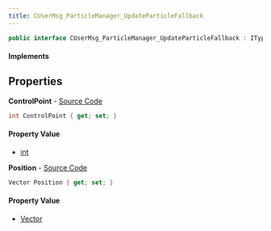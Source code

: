 ```yaml
---
title: CUserMsg_ParticleManager_UpdateParticleFallback
---
```


```csharp
public interface CUserMsg_ParticleManager_UpdateParticleFallback : ITypedProtobuf<CUserMsg_ParticleManager_UpdateParticleFallback>, INativeHandle
```

#### Implements

## Properties

**ControlPoint** - [Source Code](https://github.com/swiftly-solution/swiftlys2/blob/main/managed/src/SwiftlyS2.Generated/Protobufs/Interfaces/CUserMsg_ParticleManager_UpdateParticleFallback.cs#L13)

```csharp
int ControlPoint { get; set; }
```

#### Property Value

- [int](https://learn.microsoft.com/dotnet/api/system.int32)

**Position** - [Source Code](https://github.com/swiftly-solution/swiftlys2/blob/main/managed/src/SwiftlyS2.Generated/Protobufs/Interfaces/CUserMsg_ParticleManager_UpdateParticleFallback.cs#L16)

```csharp
Vector Position { get; set; }
```

#### Property Value

- [Vector](/docs/api/shared/natives/vector)

